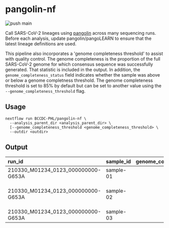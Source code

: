 # pangolin-nf

![push main](https://github.com/BCCDC-PHL/pangolin-nf/actions/workflows/push_main.yml/badge.svg)

Call SARS-CoV-2 lineages using [pangolin](https://github.com/cov-lineages/pangolin) across many sequencing runs. Before each analysis, update pangolin/pangoLEARN to ensure that the latest lineage definitions are used.

This pipeline also incorporates a 'genome completeness threshold' to assist with quality control. The genome completeness is the proportion of the full SARS-CoV-2 genome for which consensus sequence was successfully generated. That statistic is included in the output. In addition, the `genome_completeness_status` field indicates whether the sample was above or below a genome completness threshold. The genome completeness threshold is set to 85% by default but can be set to another value using the `--genome_completeness_threshold` flag.

## Usage
```
nextflow run BCCDC-PHL/pangolin-nf \
  --analysis_parent_dir <analysis_parent_dir> \
  [--genome_completeness_threshold <genome_completeness_threshold> \
  --outdir <outdir>
```

## Output


| run_id                             | sample_id | genome_completeness |        genome_completeness_status  | lineage | conflict | pangoLEARN_version | pangolin_version | pango_version |    status | note |
|:-----------------------------------|:----------|--------------------:|-----------------------------------:|--------:|---------:|-------------------:|-----------------------------:|---------------|-----------|------|
| 210330_M01234_0123_000000000-G653A | sample-01 |                95.1 | ABOVE_GENOME_COMPLETENESS_THRESHOLD | B.1    |        0 |         2021-04-28 |                  2.4              |       v1.1.23 | passed_qc |      |
| 210330_M01234_0123_000000000-G653A | sample-02 |                75.2 | BELOW_GENOME_COMPLETENESS_THRESHOLD | P.1    |        0 |         2021-04-28 |                  2.4              |       v1.1.23 | passed_qc | 15/17 P.1 (B.1.1.28.1) SNPs (1 ref and 0 other)     |
| 210330_M01234_0123_000000000-G653A | sample-03 |                0    | BELOW_GENOME_COMPLETENESS_THRESHOLD | None    |        0 |         2021-04-28 |                  2.4              |       v1.1.23 | fail | N_content:1.0     |


